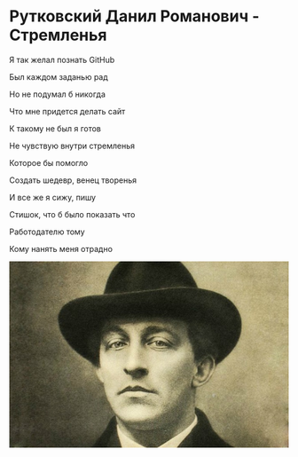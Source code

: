 # Рутковский Данил Романович - Стремленья

Я так желал познать GitHub

Был каждом заданью рад

Но не подумал б никогда

Что мне придется делать сайт

К такому не был я готов

Не чувствую внутри стремленья

Которое бы помогло

Создать шедевр, венец творенья

И все же я сижу, пишу

Стишок, что б было показать что

Работодателю тому

Кому нанять меня отрадно

![Это я](/block.jpg)
